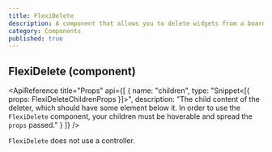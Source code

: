 ```yaml
---
title: FlexiDelete
description: A component that allows you to delete widgets from a board when they are dropped over its child element.
category: Components
published: true
---
```


<script lang="ts">
    import ApiReference from '$lib/components/docs/api-reference.svelte';
</script>

## FlexiDelete (component)

<ApiReference title="Props" api={[
{
name: "children",
type: "Snippet<[{ props: FlexiDeleteChildrenProps }]>",
description: "The child content of the deleter, which should have some element below it. In order to use the `FlexiDelete` component, your children must be hoverable and spread the `props` passed."
}
]} />

`FlexiDelete` does not use a controller.
